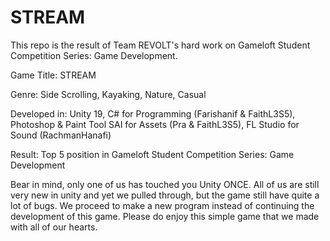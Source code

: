 # STREAM
This repo is the result of Team REVOLT's hard work on Gameloft Student Competition Series: Game Development.

Game Title: STREAM

Genre: Side Scrolling, Kayaking, Nature, Casual

Developed in: Unity 19, C# for Programming (Farishanif & FaithL3S5), Photoshop & Paint Tool SAI for Assets (Pra & FaithL3S5), FL Studio for Sound (RachmanHanafi)

Result: Top 5 position in Gameloft Student Competition Series: Game Development

Bear in mind, only one of us has touched you Unity ONCE. All of us are still very new in unity and yet we pulled through, but the game still have quite a lot of bugs. We proceed to make a new program instead of continuing the development of this game. Please do enjoy this simple game that we made with all of our hearts.
